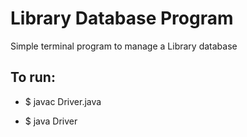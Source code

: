 # Library Database Program

Simple terminal program to manage a Library database

## To run:

* $ javac Driver.java

* $ java Driver
